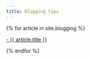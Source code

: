 ```yaml
---
title: Blogging tips
---
```

{% for article in site.blogging %} 

<a href="{{ article.url | prepend: site.baseurl }}">
        - {{ article.title }} 
</a>

{% endfor %}      
